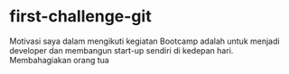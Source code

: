 # first-challenge-git
Motivasi saya dalam mengikuti kegiatan Bootcamp adalah untuk menjadi developer dan membangun start-up sendiri di kedepan hari.
Membahagiakan orang tua